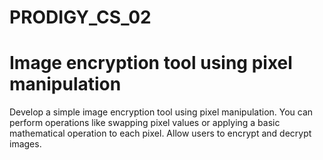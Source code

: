 # PRODIGY_CS_02
# Image encryption tool using pixel manipulation

Develop a simple image encryption tool using pixel manipulation. You can perform operations like swapping pixel values or applying a basic mathematical operation to each pixel. Allow users to encrypt and decrypt images.

